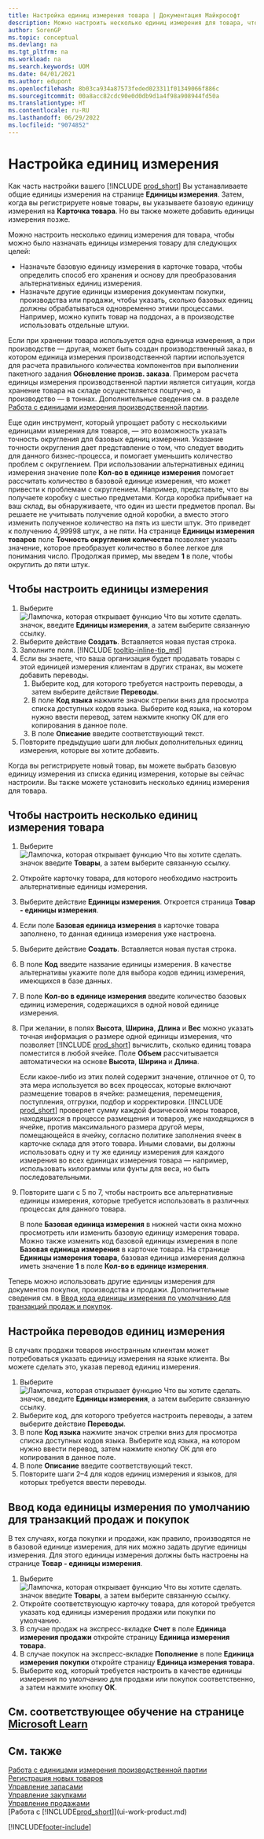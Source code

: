 ```yaml
---
title: Настройка единиц измерения товара | Документация Майкрософт
description: Можно настроить несколько единиц измерения для товара, чтобы можно было назначать единицы измерения товару.
author: SorenGP
ms.topic: conceptual
ms.devlang: na
ms.tgt_pltfrm: na
ms.workload: na
ms.search.keywords: UOM
ms.date: 04/01/2021
ms.author: edupont
ms.openlocfilehash: 8b03ca934a87573feded023311f01349066f886c
ms.sourcegitcommit: 00a8acc82cdc90e0d0db9d1a4f98a908944fd50a
ms.translationtype: HT
ms.contentlocale: ru-RU
ms.lasthandoff: 06/29/2022
ms.locfileid: "9074852"
---
```

# <a name="set-up-units-of-measure"></a>Настройка единиц измерения

Как часть настройки вашего [!INCLUDE [prod_short](includes/prod_short.md)] Вы устанавливаете общие единицы измерения на странице **Единицы измерения**. Затем, когда вы регистрируете новые товары, вы указываете базовую единицу измерения на **Карточка товара**. Но вы также можете добавить единицы измерения позже.  

Можно настроить несколько единиц измерения для товара, чтобы можно было назначать единицы измерения товару для следующих целей:

- Назначьте базовую единицу измерения в карточке товара, чтобы определить способ его хранения и основу для преобразования альтернативных единиц измерения.
- Назначьте другие единицы измерения документам покупки, производства или продажи, чтобы указать, сколько базовых единиц должны обрабатываться одновременно этими процессами. Например, можно купить товар на поддонах, а в производстве использовать отдельные штуки.

Если при хранении товара используется одна единица измерения, а при производстве — другая, может быть создан производственный заказ, в котором единица измерения производственной партии используется для расчета правильного количества компонентов при выполнении пакетного задания **Обновление произв. заказа**. Примером расчета единицы измерения производственной партии является ситуация, когда хранение товара на складе осуществляется поштучно, а производство — в тоннах. Дополнительные сведения см. в разделе [Работа с единицами измерения производственной партии](production-how-to-use-the-manufacturing-batch-unit-of-measure.md).  

Еще один инструмент, который упрощает работу с несколькими единицами измерения для товаров, — это возможность указать точность округления для базовых единиц измерения. Указание точности округления дает представление о том, что следует вводить для данного бизнес-процесса, и помогает уменьшить количество проблем с округлением. При использовании альтернативных единиц измерения значение поле **Кол-во в единице измерения** помогает рассчитать количество в базовой единице измерения, что может привести к проблемам с округлением. Например, представьте, что вы получаете коробку с шестью предметами. Когда коробка прибывает на ваш склад, вы обнаруживаете, что один из шести предметов пропал. Вы решаете не учитывать получение одной коробки, а вместо этого изменить полученное количество на пять из шести штук. Это приведет к получению 4,99998 штук, а не пяти. На странице **Единицы измерения товаров** поле **Точность округления количества** позволяет указать значение, которое преобразует количество в более легкое для понимания число. Продолжая пример, мы введем **1** в поле, чтобы округлить до пяти штук.

## <a name="to-set-up-units-of-measure"></a>Чтобы настроить единицы измерения

1. Выберите ![Лампочка, которая открывает функцию Что вы хотите сделать.](media/ui-search/search_small.png "Что вы хотите сделать") значок, введите **Единицы измерения**, а затем выберите связанную ссылку.  
2. Выберите действие **Создать**. Вставляется новая пустая строка.  
3. Заполните поля. [!INCLUDE [tooltip-inline-tip_md](includes/tooltip-inline-tip_md.md)]  
4. Если вы знаете, что ваша организация будет продавать товары с этой единицей измерения клиентам в других странах, вы можете добавить переводы.  
    1. Выберите код, для которого требуется настроить переводы, а затем выберите действие **Переводы**.
    2. В поле **Код языка** нажмите значок стрелки вниз для просмотра списка доступных кодов языка. Выберите код языка, на котором нужно ввести перевод, затем нажмите кнопку ОК для его копирования в данное поле.
    3. В поле **Описание** введите соответствующий текст.
5. Повторите предыдущие шаги для любых дополнительных единиц измерения, которые вы хотите добавить.  

Когда вы регистрируете новый товар, вы можете выбрать базовую единицу измерения из списка единиц измерения, которые вы сейчас настроили. Вы также можете установить несколько единиц измерения для товара.  

## <a name="to-set-up-multiple-item-units-of-measure"></a>Чтобы настроить несколько единиц измерения товара

1. Выберите ![Лампочка, которая открывает функцию Что вы хотите сделать.](media/ui-search/search_small.png "Что вы хотите сделать") значок введите **Товары**, а затем выберите связанную ссылку.
2. Откройте карточку товара, для которого необходимо настроить альтернативные единицы измерения.
3. Выберите действие **Единицы измерения**. Откроется страница **Товар - единицы измерения**.
4. Если поле **Базовая единица измерения** в карточке товара заполнено, то данная единица измерения уже настроена.
5. Выберите действие **Создать**. Вставляется новая пустая строка.
6. В поле **Код** введите название единицы измерения. В качестве альтернативы укажите поле для выбора кодов единиц измерения, имеющихся в базе данных.
7. В поле **Кол-во в единице измерения** введите количество базовых единиц измерения, содержащихся в одной новой единице измерения.
8. При желании, в полях **Высота**, **Ширина**, **Длина** и **Вес** можно указать точная информация о размере одной единицы измерения, что позволяет [!INCLUDE [prod_short](includes/prod_short.md)] вычислить, сколько единиц товара поместится в любой ячейке. Поле **Объем** рассчитывается автоматически на основе **Высота**, **Ширина** и **Длина**.

    Если какое-либо из этих полей содержит значение, отличное от 0, то эта мера используется во всех процессах, которые включают размещение товаров в ячейке: размещения, перемещения, поступления, отгрузки, подбор и корректировки. [!INCLUDE [prod_short](includes/prod_short.md)] проверяет сумму каждой физической меры товаров, находящихся в процессе размещения и товаров, уже находящихся в ячейке, против максимального размера другой меры, помещающейся в ячейку, согласно политике заполнения ячеек в карточке склада для этого товара. Иными словами, вы должны использовать одну и ту же единицу измерения для каждого измерения во всех единицах измерения товара — например, использовать килограммы или фунты для веса, но быть последовательными.
9. Повторите шаги с 5 по 7, чтобы настроить все альтернативные единицы измерения, которые требуется использовать в различных процессах для данного товара.

    В поле **Базовая единица измерения** в нижней части окна можно просмотреть или изменить базовую единицу измерения товара. Можно также изменить код базовой единицы измерения в поле **Базовая единица измерения** в карточке товара. На странице **Единицы измерения товара**, базовая единица измерения должна иметь значение **1** в поле **Кол-во в единице измерения**.

Теперь можно использовать другие единицы измерения для документов покупки, производства и продажи. Дополнительные сведения см. в [Ввод кода единицы измерения по умолчанию для транзакций продаж и покупок](#to-enter-a-default-unit-of-measure-code-for-sales-and-purchasing-transactions).  

## <a name="to-set-up-unit-of-measure-translations"></a>Настройка переводов единиц измерения

В случаях продажи товаров иностранным клиентам может потребоваться указать единицу измерения на языке клиента. Вы можете сделать это, указав перевод единиц измерения.

1. Выберите ![Лампочка, которая открывает функцию Что вы хотите сделать.](media/ui-search/search_small.png "Что вы хотите сделать") значок, введите **Единицы измерения**, а затем выберите связанную ссылку.
2. Выберите код, для которого требуется настроить переводы, а затем выберите действие **Переводы**.
3. В поле **Код языка** нажмите значок стрелки вниз для просмотра списка доступных кодов языка. Выберите код языка, на котором нужно ввести перевод, затем нажмите кнопку ОК для его копирования в данное поле.
4. В поле **Описание** введите соответствующий текст.
5. Повторите шаги 2–4 для кодов единиц измерения и языков, для которых требуется ввести переводы.

## <a name="to-enter-a-default-unit-of-measure-code-for-sales-and-purchasing-transactions"></a>Ввод кода единицы измерения по умолчанию для транзакций продаж и покупок

В тех случаях, когда покупки и продажи, как правило, производятся не в базовой единице измерения, для них можно задать другие единицы измерения. Для этого единицы измерения должны быть настроены на странице **Товар - единицы измерения**.

1. Выберите ![Лампочка, которая открывает функцию Что вы хотите сделать.](media/ui-search/search_small.png "Что вы хотите сделать") значок введите **Товары**, а затем выберите связанную ссылку.
2. Откройте соответствующую карточку товара, для которой требуется указать код единицы измерения продажи или покупки по умолчанию.
3. В случае продаж на экспресс-вкладке **Счет** в поле **Единица измерения продажи** откройте страницу **Единица измерения товара**.
4. В случае покупок на экспресс-вкладке **Пополнение** в поле **Единица измерения покупки** откройте страницу **Единица измерения товара**.
5. Выберите код, который требуется настроить в качестве единицы измерения по умолчанию для продажи или покупок соответственно, а затем нажмите кнопку **ОК**.

## <a name="see-related-training-at-microsoft-learn"></a>См. соответствующее обучение на странице [Microsoft Learn](/learn/modules/trade-master-data-dynamics-365-business-central/)

## <a name="see-also"></a>См. также

[Работа с единицами измерения производственной партии](production-how-to-use-the-manufacturing-batch-unit-of-measure.md)  
[Регистрация новых товаров](inventory-how-register-new-items.md)  
[Управление запасами](inventory-manage-inventory.md)  
[Управление закупками](purchasing-manage-purchasing.md)  
[Управление продажами](sales-manage-sales.md)  
[Работа с [!INCLUDE[prod_short](includes/prod_short.md)]](ui-work-product.md)  


[!INCLUDE[footer-include](includes/footer-banner.md)]